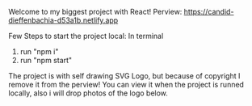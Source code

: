 Welcome to my biggest project with React!
Perview: https://candid-dieffenbachia-d53a1b.netlify.app

Few Steps to start the project local:
In terminal
1. run "npm i" 
2. run "npm start" 

The project is with self drawing SVG Logo, but because of copyright I remove it from the perview!
You can view it when the project is runned locally, also i will drop photos of the logo below.
